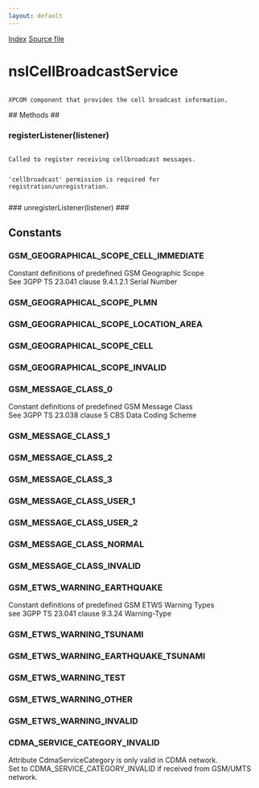 ```yaml
---
layout: default
---
```

<div id='links'><a href="../index.html">Index</a>
<a href="http://dxr.mozilla.org/mozilla-central/source/dom/cellbroadcast/interfaces/nsICellBroadcastService.idl">Source file</a>
</div>

# nsICellBroadcastService #
<code>  
XPCOM component that provides the cell broadcast information.  
  
</code>
## Methods ##

### registerListener(listener) ###
<code>  
Called to register receiving cellbroadcast messages.  
  
'cellbroadcast' permission is required for registration/unregistration.  
  
</code>
### unregisterListener(listener) ###

## Constants ##

### GSM_GEOGRAPHICAL_SCOPE_CELL_IMMEDIATE ###
  
Constant definitions of predefined GSM Geographic Scope  
See 3GPP TS 23.041 clause 9.4.1.2.1 Serial Number  
  

### GSM_GEOGRAPHICAL_SCOPE_PLMN ###

### GSM_GEOGRAPHICAL_SCOPE_LOCATION_AREA ###

### GSM_GEOGRAPHICAL_SCOPE_CELL ###

### GSM_GEOGRAPHICAL_SCOPE_INVALID ###

### GSM_MESSAGE_CLASS_0 ###
  
Constant definitions of predefined GSM Message Class  
See 3GPP TS 23.038 clause 5 CBS Data Coding Scheme  
  

### GSM_MESSAGE_CLASS_1 ###

### GSM_MESSAGE_CLASS_2 ###

### GSM_MESSAGE_CLASS_3 ###

### GSM_MESSAGE_CLASS_USER_1 ###

### GSM_MESSAGE_CLASS_USER_2 ###

### GSM_MESSAGE_CLASS_NORMAL ###

### GSM_MESSAGE_CLASS_INVALID ###

### GSM_ETWS_WARNING_EARTHQUAKE ###
  
Constant definitions of predefined GSM ETWS Warning Types  
see 3GPP TS 23.041 clause 9.3.24 Warning-Type  
  

### GSM_ETWS_WARNING_TSUNAMI ###

### GSM_ETWS_WARNING_EARTHQUAKE_TSUNAMI ###

### GSM_ETWS_WARNING_TEST ###

### GSM_ETWS_WARNING_OTHER ###

### GSM_ETWS_WARNING_INVALID ###

### CDMA_SERVICE_CATEGORY_INVALID ###
  
Attribute CdmaServiceCategory is only valid in CDMA network.  
Set to CDMA_SERVICE_CATEGORY_INVALID if received from GSM/UMTS network.  
  
